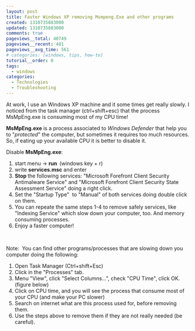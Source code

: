 ```yaml
---
layout: post
title: Faster Windows XP removing Msmpeng.Exe and other programs
created: 1310735883000
updated: 1310735883000
comments: true
pageviews__total: 40749
pageviews__recent: 481
pageviews__avg_time: 561
# categories: [windows, tips, how-to]
tutorial__order: 0
tags:
  - windows
categories:
  - Technologies
  - Troubleshooting
---
```

<p>At work, I use an Windows XP machine and it some times get really slowly. I noticed from the task manager (ctrl+shift+esc) that the process MsMpEng.exe is consuming most of my CPU time!</p>
<p><strong>MsMpEng.exe</strong> is a process associated to <em>Windows Defender</em> that help you to "<em>protected</em>" the computer, but sometimes it requires too much resources. So, if eating up your available CPU it is better to disable it.</p>
<!--More-->
<p>Disable <strong>MsMpEng.exe</strong>:</p>
<ol>
	<li>start menu -&gt; <strong>run&nbsp; </strong>(windows key + r)</li>
	<li>write <strong>services.msc</strong> and enter</li>
	<li><strong>Stop </strong>the following services: "Microsoft Forefront Client Security Antimalware Service" and "Microsoft Forefront Client Security State Assessment Service" doing a right click.</li>
	<li>Set the "Startup Type"&nbsp; to "Manual" of both services doing double click on them.</li>
	<li>You can repeate the same steps 1-4 to remove safely services, like "Indexing Service" which slow down your computer, too. And memory consuming processes.&nbsp;</li>
	<li>Enjoy a faster computer!</li>
</ol>
<!-- <p>&nbsp;</p> -->
<!-- <p>Here is a screenshot of how the serivices are disabled:</p> -->
<!-- <p>
<!-- <img alt="windows services" src="http://www.adrianmejiarosario.com/sites/default/files/pictures/MsMpEngEXE.PNG" style="width: 594px; height: 52px; "> -->
<!--</p> -->
<p>&nbsp;</p>
<p>Note: &nbsp;You can find other programs/processes that are slowing down you computer doing the following:</p>
<ol>
	<li>Open Task Manager (Ctrl+shift+Esc)</li>
	<li>Click in the "Processes" tab.</li>
	<li>Menu "View", click "Select Columns...", check "CPU Time", click OK. (figure below)</li>
	<li>Click on CPU time, and you will see the process that consume most of your CPU (and make your PC slower)</li>
	<li>Search on internet what are this process used for, before removing them.</li>
	<li>Use the steps above to remove them if they are not really needed (be careful).</li>
</ol>

<!-- <img alt="Selecting CPU Time from Task Manager" src="http://www.adrianmejiarosario.com/sites/default/files/viewCPUTime.JPG" style="width: 586px; height: 550px; "> -->
